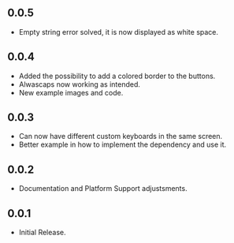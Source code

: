 ## 0.0.5

- Empty string error solved, it is now displayed as white space.

## 0.0.4

- Added the possibility to add a colored border to the buttons.
- Alwascaps now working as intended.
- New example images and code.

## 0.0.3

- Can now have different custom keyboards in the same screen.
- Better example in how to implement the dependency and use it.

## 0.0.2

- Documentation and Platform Support adjustsments.

## 0.0.1

- Initial Release.